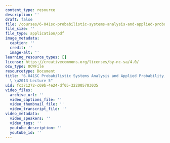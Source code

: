 ```yaml
---
content_type: resource
description: ''
draft: false
file: /courses/6-041sc-probabilistic-systems-analysis-and-applied-probability-fall-2013/fc371272c69b4e24df05322005703035_MIT6_041SCF13_lec05_300k.pdf
file_size: ''
file_type: application/pdf
image_metadata:
  caption: ''
  credit: ''
  image-alt: ''
learning_resource_types: []
license: https://creativecommons.org/licenses/by-nc-sa/4.0/
ocw_type: OCWFile
resourcetype: Document
title: "6.041SC Probabilistic Systems Analysis and Applied Probability, Fall 2013Transcript\
  \ \u2013 Lecture 5"
uid: fc371272-c69b-4e24-df05-322005703035
video_files:
  archive_url: ''
  video_captions_file: ''
  video_thumbnail_file: ''
  video_transcript_file: ''
video_metadata:
  video_speakers: ''
  video_tags: ''
  youtube_description: ''
  youtube_id: ''
---
```

